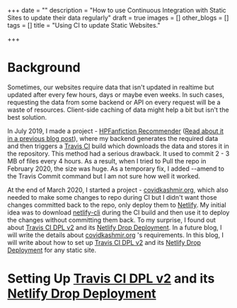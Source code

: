 +++
date = ""
description = "How to use Continuous Integration with Static Sites to update their data regularly"
draft = true
images = []
other_blogs = []
tags = []
title = "Using CI to update Static Websites."

+++
# Background

Sometimes, our websites require data that isn't updated in realtime but updated after every few hours, days or maybe even weeks. In such cases, requesting the data from some backend or API on every request will be a waste of resources. Client-side caching of data might help a bit but isn't the best solution. 

In July 2019, I made a project - [HPFanfiction Recommender](https://hpffrec.hackesta.org "HPFanfiction Recommender") ([Read about it in a previous blog post](https://blog.haideralipunjabi.com/posts/making-hpfanfiction-recommender/)), where my backend generates the required data and then triggers a [Travis CI](https://travis-ci.org/) build which downloads the data and stores it in the repository. This method had a serious drawback. It used to commit 2 - 3 MB of files every 4 hours. As a result, when I tried to Pull the repo in February 2020, the size was huge. As a temporary fix, I added --amend to the Travis Commit command but I am not sure how well it worked. 

At the end of March 2020, I started a project - [covidkashmir.org](covidkashmir.org), which also needed to make some changes to repo during CI but I didn't want those changes committed back to the repo, only deploy them to [Netlify](https://www.netlify.com/). My initial idea was to download [netlify-cli](https://docs.netlify.com/cli/get-started/) during the CI build and then use it to deploy the changes without committing them back. To my surprise, I found out about [Travis CI DPL v2](https://docs.travis-ci.com/user/deployment-v2) and its [Netlify Drop Deployment](https://docs.travis-ci.com/user/deployment-v2/providers/netlify/). In a future blog, I will write the details about [covidkashmir.org](covidkashmir.org) 's requirements. In this blog, I will write about how to set up [Travis CI DPL v2](https://docs.travis-ci.com/user/deployment-v2) and its [Netlify Drop Deployment](https://docs.travis-ci.com/user/deployment-v2/providers/netlify/) for any static site.

# Setting Up [Travis CI DPL v2](https://docs.travis-ci.com/user/deployment-v2) and its [Netlify Drop Deployment](https://docs.travis-ci.com/user/deployment-v2/providers/netlify/)